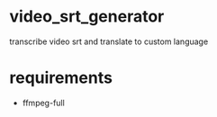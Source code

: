 # video_srt_generator
transcribe video srt and translate to custom language

# requirements
* ffmpeg-full
